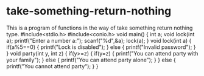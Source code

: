 # take-something-return-nothing
This is a program of functions in the way of take something return nothing type.
#include<stdio.h>
#include<conio.h>
void main()
{
	int a;
	void lock(int a);
	printf("Enter a number a:");
	scanf("%d",&a);
	lock(a);
}
void lock(int a)
{
	if(a%5==0)
	{
		printf("Lock is disabled");
	}
	else
	{
		printf("Invalid password");
	}
}
void party(int y, int z)
{
	if(y>=z)
	{
		if(y=z)
		{
			printf("You can attend party with your family");
		}
		else
		{
			printf("You can attend party alone");
		}
	}
	else
	{
		printf("You cannot attend party");
	}
}
